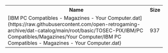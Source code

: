 <table>
<tr><th>Name</th><th>Size</th></tr>
<tr><td>
[IBM PC Compatibles - Magazines - Your Computer.dat](https://raw.githubusercontent.com/open-retrogaming-archive/dat-catalog/main/root/basic/TOSEC-PIX/IBM/PC Compatibles/Magazines/Your Computer/IBM PC Compatibles - Magazines - Your Computer.dat)
</td><td>937</td></tr>
</table>
